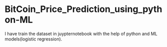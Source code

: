 # BitCoin_Price_Prediction_using_python-ML

I have train the dataset in juypternotebook with the help of python and ML models(logistic regression).



